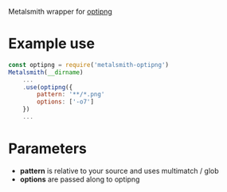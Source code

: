 Metalsmith wrapper for [optipng](https://www.npmjs.com/package/optipng)

# Example use

```javascript
const optipng = require('metalsmith-optipng')
Metalsmith(__dirname)
	...
	.use(optipng({
		pattern: '**/*.png'
		options: ['-o7']
	})
	...

```

# Parameters

* **pattern** is relative to your source and uses multimatch / glob
* **options** are passed along to optipng
